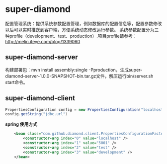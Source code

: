 super-diamond
=============

配置管理系统：提供系统参数配置管理，例如数据库的配置信息等，配置参数修改以后可以实时推送到客户端，方便系统动态修改运行参数。
系统参数配置分为三种profile（development、test、production）.项目profile请参考：http://melin.iteye.com/blog/1339060

super-diamond-server
--------------------

构建部署包：mvn install assembly:single -Pproduction，生成super-diamond-server-1.0.0-SNAPSHOT-bin.tar.gz文件，解压运行bin/server.sh start命令。

super-diamond-client
--------------------

```java
PropertiesConfiguration config = new PropertiesConfiguration("localhost", 5001, "test", "development");
config.getString("jdbc.url")
```

<b>spring 使用方式</b>

```xml
	<bean class="com.github.diamond.client.PropertiesConfigurationFactoryBean">
		<constructor-arg index="0" value="localhost" />
		<constructor-arg index="1" value="5001" />
		<constructor-arg index="2" value="test" />
		<constructor-arg index="3" value="development" />
	</bean>
```